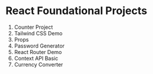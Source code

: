 # React Foundational Projects
1. Counter Project
2. Tailwind CSS Demo
3. Props
4. Password Generator
5. React Router Demo
6. Context API Basic
7. Currency Converter
